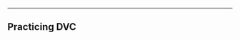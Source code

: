 -----------------------------------------------------------
Practicing DVC 
-----------------------------------------------------------

